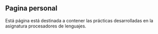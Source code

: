 ## Pagina personal 

Está página está destinada a contener las prácticas desarrolladas en la asignatura procesadores de lenguajes.